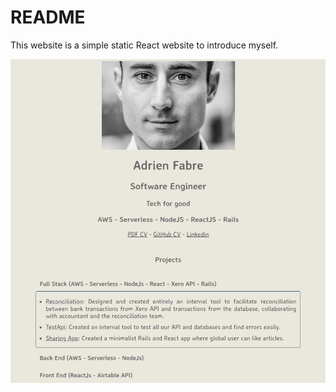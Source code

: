 # README

This website is a simple static React website to introduce myself.

![screenshot](public/screenshot.png)
